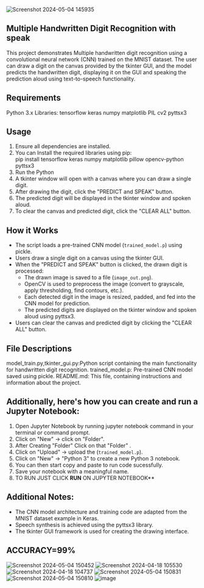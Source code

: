 ![Screenshot 2024-05-04 145935](https://github.com/Dan12-a/spoken_multi_handwritten_digit_recogniztion/assets/119096073/d6a006a9-5ba0-4913-a21c-aed14e4b36c7)
## Multiple Handwritten Digit Recognition with speak
This project demonstrates Multiple handwritten digit recognition using a convolutional neural network (CNN) trained on the MNIST dataset. The user can draw a digit on the canvas provided by the tkinter GUI, and the model predicts the handwritten digit, displaying it on the GUI and speaking the prediction aloud using text-to-speech functionality.

## Requirements
Python 3.x
Libraries:
tensorflow
keras
numpy
matplotlib
PIL
cv2
pyttsx3

## Usage
1. Ensure all dependencies are installed.
2.  You can Install the required libraries using pip:  
   pip install tensorflow keras numpy matplotlib pillow opencv-python pyttsx3
3. Run the Python 
4. A tkinter window will open with a canvas where you can draw a single digit.
5. After drawing the digit, click the "PREDICT and SPEAK" button.
6. The predicted digit will be displayed in the tkinter window and spoken aloud.
7. To clear the canvas and predicted digit, click the "CLEAR ALL" button.

## How it Works
- The script loads a pre-trained CNN model (`trained_model.p`) using pickle.
- Users draw a single digit on a canvas using the tkinter GUI.
- When the "PREDICT and SPEAK" button is clicked, the drawn digit is processed:
  - The drawn image is saved to a file (`image_out.png`).
  - OpenCV is used to preprocess the image (convert to grayscale, apply thresholding, find contours, etc.).
  - Each detected digit in the image is resized, padded, and fed into the CNN model for prediction.
  - The predicted digits are displayed on the tkinter window and spoken aloud using pyttsx3.
- Users can clear the canvas and predicted digit by clicking the "CLEAR ALL" button.

## File Descriptions
model_train.py,tkinter_gui.py:Python script containing the main functionality for handwritten digit recognition.
trained_model.p: Pre-trained CNN model saved using pickle.
README.md: This file, containing instructions and information about the project.

## Additionally, here's how you can **create** and **run** a Jupyter Notebook:
1. Open Jupyter Notebook by running jupyter notebook command in your terminal or command prompt.
2. Click on "New" -> click on "Folder".
3. After Creating "Folder" Click on that "Folder" . 
4. Click on "Upload" -> upload the (`trained_model.p`).
5. Click on "New" -> "Python 3" to create a new Python 3 notebook.
6. You can then start copy and paste to run code sucessfully.
7. Save your notebook with a meaningful name.
8. TO RUN JUST CLICK **RUN** ON JUPYTER NOTEBOOK**

## Additional Notes:
- The CNN model architecture and training code are adapted from the MNIST dataset example in Keras.
- Speech synthesis is achieved using the pyttsx3 library.
- The tkinter GUI framework is used for creating the drawing interface.

## ACCURACY=99%


![Screenshot 2024-05-04 150452](https://github.com/Dan12-a/spoken_multi_handwritten_digit_recogniztion/assets/119096073/c8881415-5bdb-42a3-9eff-a152db9662e9)
![Screenshot 2024-04-18 105530](https://github.com/Dan12-a/spoken_multi_handwritten_digit_recogniztion/assets/119096073/7d9ae759-3718-44b6-8bdf-75c7d1560fce)
![Screenshot 2024-04-18 104737](https://github.com/Dan12-a/spoken_multi_handwritten_digit_recogniztion/assets/119096073/3edf2452-2e70-434f-ae24-5a102e40a69e)
![Screenshot 2024-05-04 150831](https://github.com/Dan12-a/spoken_multi_handwritten_digit_recogniztion/assets/119096073/42cc4c9e-bc2b-48e3-bbb0-927e55d12155)
![Screenshot 2024-05-04 150810](https://github.com/Dan12-a/spoken_multi_handwritten_digit_recogniztion/assets/119096073/507175f3-2992-4e46-bb98-0bdea8afa08b)
![image](https://github.com/Dan12-a/spoken_multi_handwritten_digit_recogniztion/assets/119096073/2f28324f-bbb0-4bbb-98f7-b54995f58f9d)
